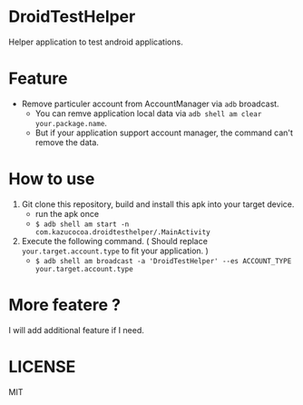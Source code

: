 # DroidTestHelper

Helper application to test android applications.

# Feature

- Remove particuler account from AccountManager via `adb` broadcast.
    - You can remve application local data via `adb shell am clear your.package.name`.
    - But if your application support account manager, the command can't remove the data.

# How to use

1. Git clone this repository, build and install this apk into your target device.
    - run the apk once
    - `$ adb shell am start -n com.kazucocoa.droidtesthelper/.MainActivity`
2. Execute the following command. ( Should replace `your.target.account.type` to fit your application. )
    - `$ adb shell am broadcast -a 'DroidTestHelper' --es ACCOUNT_TYPE your.target.account.type`

# More featere ?

I will add additional feature if I need.

# LICENSE

MIT
